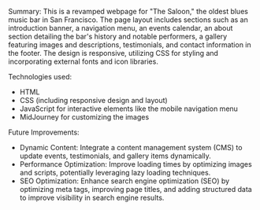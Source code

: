 Summary:
This is a revamped webpage for "The Saloon," the oldest blues music bar in San Francisco. The page layout includes sections such as an introduction banner, a navigation menu, an events calendar, an about section detailing the bar's history and notable performers, a gallery featuring images and descriptions, testimonials, and contact information in the footer. The design is responsive, utilizing CSS for styling and incorporating external fonts and icon libraries.

Technologies used:
- HTML 
- CSS (including responsive design and layout)
- JavaScript for interactive elements like the mobile navigation menu
- MidJourney for customizing the images

Future Improvements:
- Dynamic Content: Integrate a content management system (CMS) to update events, testimonials, and gallery items dynamically.
- Performance Optimization: Improve loading times by optimizing images and scripts, potentially leveraging lazy loading techniques.
- SEO Optimization: Enhance search engine optimization (SEO) by optimizing meta tags, improving page titles, and adding structured data to improve visibility in search engine results.




